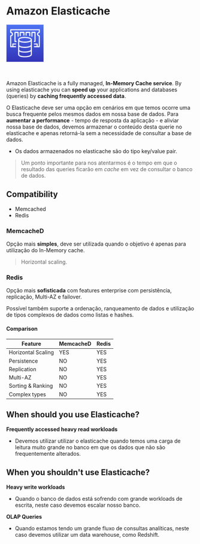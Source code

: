 # Amazon Elasticache

<img height=100px; alt="elasticache_logo" src="../../../images/elasticache.png" />

<p>&nbsp;</p>

Amazon Elasticache is a fully managed, **In-Memory Cache service**. By using elasticache you can **speed up** your applications and databases (queries) by **caching frequently accessed data**.

O Elasticache deve ser uma opção em cenários em que temos ocorre uma busca frequente pelos mesmos dados em nossa base de dados. Para **aumentar a performance** - tempo de resposta da aplicação - e aliviar nossa base de dados, devemos armazenar o conteúdo desta querie no elasticache e apenas retorná-la sem a necessidade de consultar a base de dados.

- Os dados armazenados no elasticache são do tipo key/value pair.

> Um ponto importante para nos atentarmos é o tempo em que o resultado das queries ficarão em *cache* em vez de consultar o banco de dados.

## Compatibility 

- Memcached
- Redis

### MemcacheD

Opção mais **simples**, deve ser utilizada quando o objetivo é apenas para utilização do In-Memory cache.

> Horizontal scaling.

### Redis

Opção mais **sofisticada** com features enterprise com persistência, replicação, Multi-AZ e failover.

Possível também suporte a ordenação, ranqueamento de dados e utilização de tipos complexos de dados como listas e hashes.

#### Comparison

| Feature | MemcacheD | Redis |
| ------- | --------- | ----- |
| Horizontal Scaling | YES | YES |
| Persistence | NO | YES |
| Replication | NO | YES |
| Multi-AZ | NO | YES |
| Sorting & Ranking | NO | YES |
| Complex types | NO | YES |

## When should you use Elasticache?

**Frequently accessed heavy read workloads**

- Devemos utilizar utilizar o elasticache quando temos uma carga de leitura muito grande no banco em que os dados que não são frequentemente alterados.

## When you shouldn't use Elasticache?

**Heavy write workloads**

 - Quando o banco de dados está sofrendo com grande workloads de escrita, neste caso devemos escalar nosso banco.

**OLAP Queries**

 - Quando estamos tendo um grande fluxo de consultas analíticas, neste caso devemos utilizar um data warehouse, como Redshift.